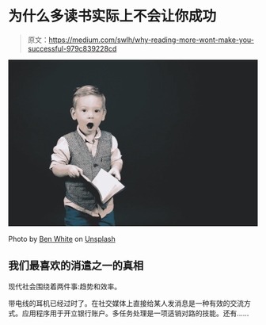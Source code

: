 # 为什么多读书实际上不会让你成功

> 原文：<https://medium.com/swlh/why-reading-more-wont-make-you-successful-979c839228cd>

![](img/3419608aa2810e3c197e90e02db9b65d.png)

Photo by [Ben White](https://unsplash.com/photos/qDY9ahp0Mto?utm_source=unsplash&utm_medium=referral&utm_content=creditCopyText) on [Unsplash](https://unsplash.com/search/photos/confused?utm_source=unsplash&utm_medium=referral&utm_content=creditCopyText)

## 我们最喜欢的消遣之一的真相

现代社会围绕着两件事:趋势和效率。

带电线的耳机已经过时了。在社交媒体上直接给某人发消息是一种有效的交流方式。应用程序用于开立银行账户。多任务处理是一项适销对路的技能。还有……
